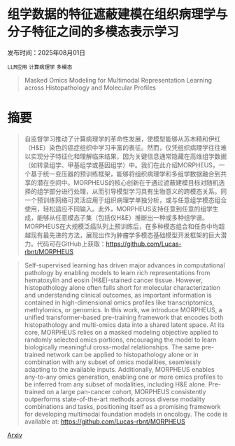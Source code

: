 # 组学数据的特征遮蔽建模在组织病理学与分子特征之间的多模态表示学习

发布时间：2025年08月01日

`LLM应用` `计算病理学` `多模态`

> Masked Omics Modeling for Multimodal Representation Learning across Histopathology and Molecular Profiles

# 摘要

> 自监督学习推动了计算病理学的革命性发展，使模型能够从苏木精和伊红（H&E）染色的癌症组织中学习丰富的表征。然而，仅凭组织病理学往往难以实现分子特征化和理解临床结果，因为关键信息通常隐藏在高维组学数据（如转录组学、甲基组学或基因组学）中。我们在此介绍MORPHEUS，一个基于统一变压器的预训练框架，能够将组织病理学和多组学数据融合到共享的潜在空间中。MORPHEUS的核心创新在于通过遮蔽建模目标对随机选择的组学部分进行处理，从而引导模型学习具有生物意义的跨模态关系。同一个预训练网络可灵活应用于组织病理学单独分析，或与任意组学模态组合使用，轻松适应不同输入。此外，MORPHEUS支持任意到任意的组学生成，能够从任意模态子集（包括仅H&E）推断出一种或多种组学谱。MORPHEUS在大规模泛癌队列上预训练后，在多种模态组合和任务中均超越现有最先进的方法，展现出作为肿瘤学多模态基础模型开发框架的巨大潜力。代码可在GitHub上获取：https://github.com/Lucas-rbnt/MORPHEUS

> Self-supervised learning has driven major advances in computational pathology by enabling models to learn rich representations from hematoxylin and eosin (H&E)-stained cancer tissue. However, histopathology alone often falls short for molecular characterization and understanding clinical outcomes, as important information is contained in high-dimensional omics profiles like transcriptomics, methylomics, or genomics. In this work, we introduce MORPHEUS, a unified transformer-based pre-training framework that encodes both histopathology and multi-omics data into a shared latent space. At its core, MORPHEUS relies on a masked modeling objective applied to randomly selected omics portions, encouraging the model to learn biologically meaningful cross-modal relationships. The same pre-trained network can be applied to histopathology alone or in combination with any subset of omics modalities, seamlessly adapting to the available inputs. Additionally, MORPHEUS enables any-to-any omics generation, enabling one or more omics profiles to be inferred from any subset of modalities, including H&E alone. Pre-trained on a large pan-cancer cohort, MORPHEUS consistently outperforms state-of-the-art methods across diverse modality combinations and tasks, positioning itself as a promising framework for developing multimodal foundation models in oncology. The code is available at: https://github.com/Lucas-rbnt/MORPHEUS

[Arxiv](https://arxiv.org/abs/2508.00969)